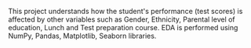 This project understands how the student's performance (test scores) is affected by other variables such as Gender, Ethnicity, Parental level of education, Lunch and Test preparation course.
EDA is performed using NumPy, Pandas, Matplotlib, Seaborn libraries.
